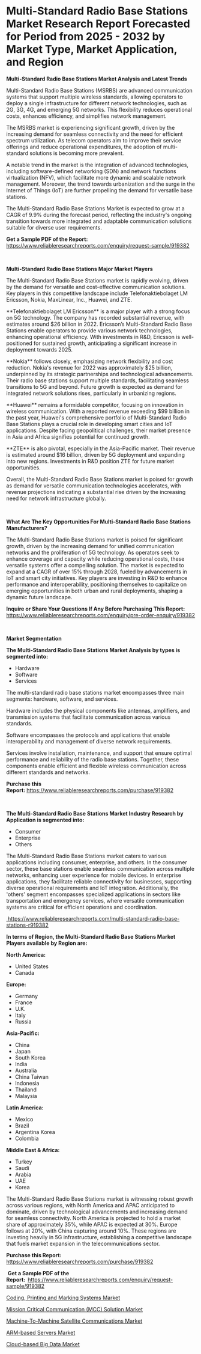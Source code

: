 <p><h1>Multi-Standard Radio Base Stations Market Research Report Forecasted for Period from 2025 -  2032 by Market Type, Market Application, and Region</h1></p><p><strong>Multi-Standard Radio Base Stations Market Analysis and Latest Trends</strong></p>
<p><p>Multi-Standard Radio Base Stations (MSRBS) are advanced communication systems that support multiple wireless standards, allowing operators to deploy a single infrastructure for different network technologies, such as 2G, 3G, 4G, and emerging 5G networks. This flexibility reduces operational costs, enhances efficiency, and simplifies network management. </p><p>The MSRBS market is experiencing significant growth, driven by the increasing demand for seamless connectivity and the need for efficient spectrum utilization. As telecom operators aim to improve their service offerings and reduce operational expenditures, the adoption of multi-standard solutions is becoming more prevalent. </p><p>A notable trend in the market is the integration of advanced technologies, including software-defined networking (SDN) and network functions virtualization (NFV), which facilitate more dynamic and scalable network management. Moreover, the trend towards urbanization and the surge in the Internet of Things (IoT) are further propelling the demand for versatile base stations. </p><p>The Multi-Standard Radio Base Stations Market is expected to grow at a CAGR of 9.9% during the forecast period, reflecting the industry's ongoing transition towards more integrated and adaptable communication solutions suitable for diverse user requirements.</p></p>
<p><strong>Get a Sample PDF of the Report:&nbsp;</strong> <a href="https://www.reliableresearchreports.com/enquiry/request-sample/919382?utm_campaign=34&utm_medium=2&utm_source=Github&utm_content=ia&utm_term=15022025&utm_id=multi-standard-radio-base-stations">https://www.reliableresearchreports.com/enquiry/request-sample/919382</a></p>
<p>&nbsp;</p>
<p><strong>Multi-Standard Radio Base Stations Major Market Players</strong></p>
<p><p>The Multi-Standard Radio Base Stations market is rapidly evolving, driven by the demand for versatile and cost-effective communication solutions. Key players in this competitive landscape include Telefonaktiebolaget LM Ericsson, Nokia, MaxLinear, Inc., Huawei, and ZTE.</p><p>**Telefonaktiebolaget LM Ericsson** is a major player with a strong focus on 5G technology. The company has recorded substantial revenue, with estimates around $26 billion in 2022. Ericsson’s Multi-Standard Radio Base Stations enable operators to provide various network technologies, enhancing operational efficiency. With investments in R&D, Ericsson is well-positioned for sustained growth, anticipating a significant increase in deployment towards 2025.</p><p>**Nokia** follows closely, emphasizing network flexibility and cost reduction. Nokia's revenue for 2022 was approximately $25 billion, underpinned by its strategic partnerships and technological advancements. Their radio base stations support multiple standards, facilitating seamless transitions to 5G and beyond. Future growth is expected as demand for integrated network solutions rises, particularly in urbanizing regions.</p><p>**Huawei** remains a formidable competitor, focusing on innovation in wireless communication. With a reported revenue exceeding $99 billion in the past year, Huawei's comprehensive portfolio of Multi-Standard Radio Base Stations plays a crucial role in developing smart cities and IoT applications. Despite facing geopolitical challenges, their market presence in Asia and Africa signifies potential for continued growth.</p><p>**ZTE** is also pivotal, especially in the Asia-Pacific market. Their revenue is estimated around $16 billion, driven by 5G deployment and expanding into new regions. Investments in R&D position ZTE for future market opportunities.</p><p>Overall, the Multi-Standard Radio Base Stations market is poised for growth as demand for versatile communication technologies accelerates, with revenue projections indicating a substantial rise driven by the increasing need for network infrastructure globally.</p></p>
<p>&nbsp;</p>
<p><strong>What Are The Key Opportunities For Multi-Standard Radio Base Stations Manufacturers?</strong></p>
<p><p>The Multi-Standard Radio Base Stations market is poised for significant growth, driven by the increasing demand for unified communication networks and the proliferation of 5G technology. As operators seek to enhance coverage and capacity while reducing operational costs, these versatile systems offer a compelling solution. The market is expected to expand at a CAGR of over 15% through 2028, fueled by advancements in IoT and smart city initiatives. Key players are investing in R&D to enhance performance and interoperability, positioning themselves to capitalize on emerging opportunities in both urban and rural deployments, shaping a dynamic future landscape.</p></p>
<p><strong>Inquire or Share Your Questions If Any Before Purchasing This Report:</strong> <a href="https://www.reliableresearchreports.com/enquiry/pre-order-enquiry/919382?utm_campaign=34&utm_medium=2&utm_source=Github&utm_content=ia&utm_term=15022025&utm_id=multi-standard-radio-base-stations">https://www.reliableresearchreports.com/enquiry/pre-order-enquiry/919382</a></p>
<p>&nbsp;</p>
<p><strong>Market Segmentation</strong></p>
<p><strong>The Multi-Standard Radio Base Stations Market Analysis by types is segmented into:</strong></p>
<p><ul><li>Hardware</li><li>Software</li><li>Services</li></ul></p>
<p><p>The multi-standard radio base stations market encompasses three main segments: hardware, software, and services. </p><p>Hardware includes the physical components like antennas, amplifiers, and transmission systems that facilitate communication across various standards. </p><p>Software encompasses the protocols and applications that enable interoperability and management of diverse network requirements. </p><p>Services involve installation, maintenance, and support that ensure optimal performance and reliability of the radio base stations. Together, these components enable efficient and flexible wireless communication across different standards and networks.</p></p>
<p><strong>Purchase this Report:&nbsp;</strong><a href="https://www.reliableresearchreports.com/purchase/919382?utm_campaign=34&utm_medium=2&utm_source=Github&utm_content=ia&utm_term=15022025&utm_id=multi-standard-radio-base-stations">https://www.reliableresearchreports.com/purchase/919382</a></p>
<p>&nbsp;</p>
<p><strong>The Multi-Standard Radio Base Stations Market Industry Research by Application is segmented into:</strong></p>
<p><ul><li>Consumer</li><li>Enterprise</li><li>Others</li></ul></p>
<p><p>The Multi-Standard Radio Base Stations market caters to various applications including consumer, enterprise, and others. In the consumer sector, these base stations enable seamless communication across multiple networks, enhancing user experience for mobile devices. In enterprise applications, they facilitate reliable connectivity for businesses, supporting diverse operational requirements and IoT integration. Additionally, the 'others' segment encompasses specialized applications in sectors like transportation and emergency services, where versatile communication systems are critical for efficient operations and coordination.</p></p>
<p><a href="https://www.reliableresearchreports.com/multi-standard-radio-base-stations-r919382?utm_campaign=34&utm_medium=2&utm_source=Github&utm_content=ia&utm_term=15022025&utm_id=multi-standard-radio-base-stations">&nbsp;https://www.reliableresearchreports.com/multi-standard-radio-base-stations-r919382</a></p>
<p><strong>In terms of Region, the Multi-Standard Radio Base Stations Market Players available by Region are:</strong></p>
<p>
    <p> <strong> North America: </strong>
        <ul>
            <li>United States</li>
            <li>Canada</li>
        </ul>
        </p> 
    <p> <strong> Europe: </strong>
        <ul>
            <li>Germany</li>
            <li>France</li>
            <li>U.K.</li>
            <li>Italy</li>
            <li>Russia</li>
        </ul>
        </p> 
    <p> <strong> Asia-Pacific: </strong>
        <ul>
            <li>China</li>
            <li>Japan</li>
            <li>South Korea</li>
            <li>India</li>
            <li>Australia</li>
            <li>China Taiwan</li>
            <li>Indonesia</li>
            <li>Thailand</li>
            <li>Malaysia</li>
        </ul>
        </p> 
    <p> <strong> Latin America: </strong>
        <ul>
            <li>Mexico</li>
            <li>Brazil</li>
            <li>Argentina Korea</li>
            <li>Colombia</li>
        </ul>
        </p> 
    <p> <strong> Middle East & Africa: </strong>
        <ul>
            <li>Turkey</li>
            <li>Saudi</li>
            <li>Arabia</li>
            <li>UAE</li>
            <li>Korea</li>
        </ul>
    </p>
    </p>
<p><p>The Multi-Standard Radio Base Stations market is witnessing robust growth across various regions, with North America and APAC anticipated to dominate, driven by technological advancements and increasing demand for seamless connectivity. North America is projected to hold a market share of approximately 35%, while APAC is expected at 30%. Europe follows at 20%, with China capturing around 10%. These regions are investing heavily in 5G infrastructure, establishing a competitive landscape that fuels market expansion in the telecommunications sector.</p></p>
<p><strong>Purchase this Report: </strong><a href="https://www.reliableresearchreports.com/purchase/919382?utm_campaign=34&utm_medium=2&utm_source=Github&utm_content=ia&utm_term=15022025&utm_id=multi-standard-radio-base-stations">https://www.reliableresearchreports.com/purchase/919382</a></p>
<p>&nbsp;<strong>Get a Sample PDF of the Report:&nbsp;&nbsp;</strong><a href="https://www.reliableresearchreports.com/enquiry/request-sample/919382?utm_campaign=34&utm_medium=2&utm_source=Github&utm_content=ia&utm_term=15022025&utm_id=multi-standard-radio-base-stations">https://www.reliableresearchreports.com/enquiry/request-sample/919382</a></p>
<p><strong></strong></p>
<p><p><a href="https://github.com/aoiniyaloz/Market-Research-Report-List-1/blob/main/coding-printing-and-marking-systems-market.md?utm_campaign=34&utm_medium=2&utm_source=Github&utm_content=ia&utm_term=15022025&utm_id=multi-standard-radio-base-stations">Coding, Printing and Marking Systems Market</a></p><p><a href="https://github.com/itayjedhe/Market-Research-Report-List-1/blob/main/mission-critical-communication-mcc-solution-market.md?utm_campaign=34&utm_medium=2&utm_source=Github&utm_content=ia&utm_term=15022025&utm_id=multi-standard-radio-base-stations">Mission Critical Communication (MCC) Solution Market</a></p><p><a href="https://github.com/sandoyjonet/Market-Research-Report-List-1/blob/main/machine-to-machine-satellite-communications-market.md?utm_campaign=34&utm_medium=2&utm_source=Github&utm_content=ia&utm_term=15022025&utm_id=multi-standard-radio-base-stations">Machine-To-Machine Satellite Communications Market</a></p><p><a href="https://github.com/voetzeszuh/Market-Research-Report-List-1/blob/main/arm-based-servers-market.md?utm_campaign=34&utm_medium=2&utm_source=Github&utm_content=ia&utm_term=15022025&utm_id=multi-standard-radio-base-stations">ARM-based Servers Market</a></p><p><a href="https://github.com/celpabembes/Market-Research-Report-List-1/blob/main/cloud-based-big-data-market.md?utm_campaign=34&utm_medium=2&utm_source=Github&utm_content=ia&utm_term=15022025&utm_id=multi-standard-radio-base-stations">Cloud-based Big Data Market</a></p></p>